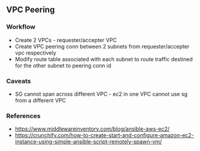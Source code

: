 ## VPC Peering

### Workflow

- Create 2 VPCs - requester/accepter VPC
- Create VPC peering conn between 2 subnets from requester/accepter vpc respectively
- Modify route table associated with each subnet to route traffic destined for the other subnet to peering conn id

### Caveats

- SG cannot span across different VPC - ec2 in one VPC cannot use sg from a different VPC

### References

- https://www.middlewareinventory.com/blog/ansible-aws-ec2/
- https://crunchify.com/how-to-create-start-and-configure-amazon-ec2-instance-using-simple-ansible-script-remotely-spawn-vm/


